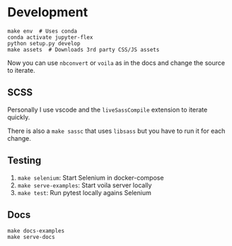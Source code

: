 # Development

```
make env  # Uses conda
conda activate jupyter-flex
python setup.py develop
make assets  # Downloads 3rd party CSS/JS assets
```

Now you can use `nbconvert` or `voila` as in the docs and change the source to iterate.

## SCSS

Personally I use vscode and the `liveSassCompile` extension to iterate quickly.

There is also a `make sassc` that uses `libsass` but you have to run it for each change.

## Testing

1. `make selenium`: Start Selenium in docker-compose
2. `make serve-examples`: Start voila server locally
3. `make test`: Run pytest locally agains Selenium

## Docs

```
make docs-examples
make serve-docs
```
